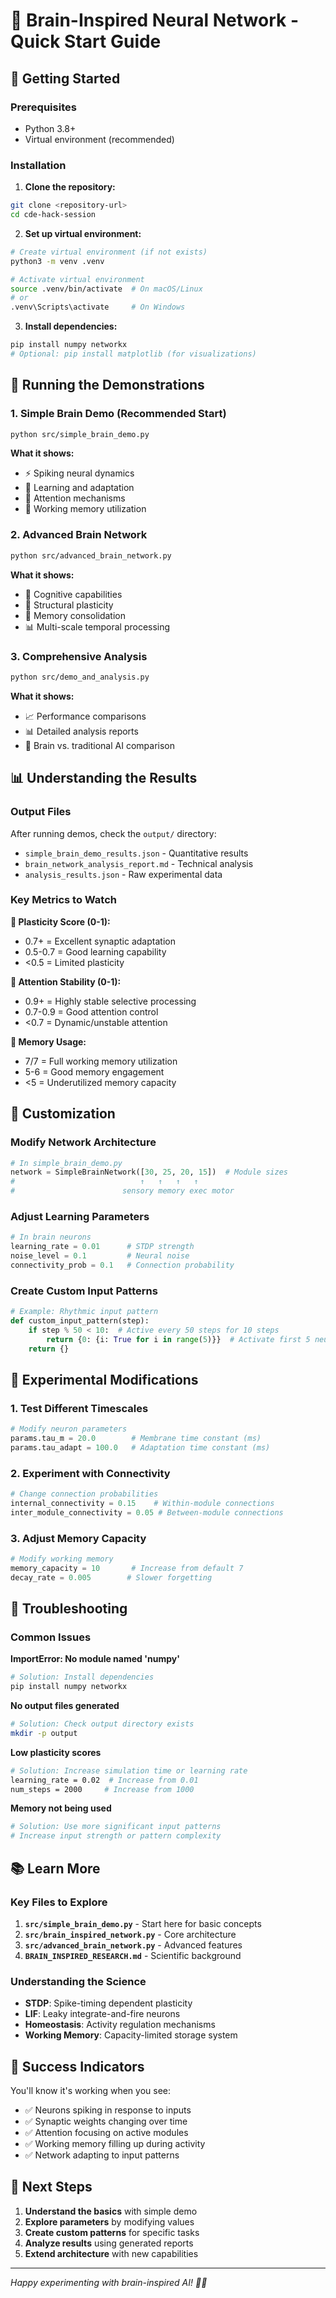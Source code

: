 # 🧠 Brain-Inspired Neural Network - Quick Start Guide

## 🚀 Getting Started

### Prerequisites
- Python 3.8+ 
- Virtual environment (recommended)

### Installation

1. **Clone the repository:**
```bash
git clone <repository-url>
cd cde-hack-session
```

2. **Set up virtual environment:**
```bash
# Create virtual environment (if not exists)
python3 -m venv .venv

# Activate virtual environment
source .venv/bin/activate  # On macOS/Linux
# or
.venv\Scripts\activate     # On Windows
```

3. **Install dependencies:**
```bash
pip install numpy networkx
# Optional: pip install matplotlib (for visualizations)
```

## 🎯 Running the Demonstrations

### 1. Simple Brain Demo (Recommended Start)
```bash
python src/simple_brain_demo.py
```
**What it shows:**
- ⚡ Spiking neural dynamics
- 🧠 Learning and adaptation
- 🎯 Attention mechanisms
- 💾 Working memory utilization

### 2. Advanced Brain Network
```bash
python src/advanced_brain_network.py
```
**What it shows:**
- 🔬 Cognitive capabilities
- 🌱 Structural plasticity
- 🔄 Memory consolidation
- 📊 Multi-scale temporal processing

### 3. Comprehensive Analysis
```bash
python src/demo_and_analysis.py
```
**What it shows:**
- 📈 Performance comparisons
- 📊 Detailed analysis reports
- 🎯 Brain vs. traditional AI comparison

## 📊 Understanding the Results

### Output Files
After running demos, check the `output/` directory:

- `simple_brain_demo_results.json` - Quantitative results
- `brain_network_analysis_report.md` - Technical analysis
- `analysis_results.json` - Raw experimental data

### Key Metrics to Watch

**🧠 Plasticity Score (0-1):**
- 0.7+ = Excellent synaptic adaptation
- 0.5-0.7 = Good learning capability
- <0.5 = Limited plasticity

**🎯 Attention Stability (0-1):**
- 0.9+ = Highly stable selective processing
- 0.7-0.9 = Good attention control
- <0.7 = Dynamic/unstable attention

**💾 Memory Usage:**
- 7/7 = Full working memory utilization
- 5-6 = Good memory engagement
- <5 = Underutilized memory capacity

## 🔧 Customization

### Modify Network Architecture
```python
# In simple_brain_demo.py
network = SimpleBrainNetwork([30, 25, 20, 15])  # Module sizes
#                            ↑   ↑   ↑   ↑
#                        sensory memory exec motor
```

### Adjust Learning Parameters
```python
# In brain neurons
learning_rate = 0.01      # STDP strength
noise_level = 0.1         # Neural noise
connectivity_prob = 0.1   # Connection probability
```

### Create Custom Input Patterns
```python
# Example: Rhythmic input pattern
def custom_input_pattern(step):
    if step % 50 < 10:  # Active every 50 steps for 10 steps
        return {0: {i: True for i in range(5)}}  # Activate first 5 neurons in module 0
    return {}
```

## 🧪 Experimental Modifications

### 1. Test Different Timescales
```python
# Modify neuron parameters
params.tau_m = 20.0        # Membrane time constant (ms)
params.tau_adapt = 100.0   # Adaptation time constant (ms)
```

### 2. Experiment with Connectivity
```python
# Change connection probabilities
internal_connectivity = 0.15    # Within-module connections
inter_module_connectivity = 0.05 # Between-module connections
```

### 3. Adjust Memory Capacity
```python
# Modify working memory
memory_capacity = 10       # Increase from default 7
decay_rate = 0.005        # Slower forgetting
```

## 🐛 Troubleshooting

### Common Issues

**ImportError: No module named 'numpy'**
```bash
# Solution: Install dependencies
pip install numpy networkx
```

**No output files generated**
```bash
# Solution: Check output directory exists
mkdir -p output
```

**Low plasticity scores**
```bash
# Solution: Increase simulation time or learning rate
learning_rate = 0.02  # Increase from 0.01
num_steps = 2000     # Increase from 1000
```

**Memory not being used**
```bash
# Solution: Use more significant input patterns
# Increase input strength or pattern complexity
```

## 📚 Learn More

### Key Files to Explore
1. **`src/simple_brain_demo.py`** - Start here for basic concepts
2. **`src/brain_inspired_network.py`** - Core architecture
3. **`src/advanced_brain_network.py`** - Advanced features
4. **`BRAIN_INSPIRED_RESEARCH.md`** - Scientific background

### Understanding the Science
- **STDP**: Spike-timing dependent plasticity
- **LIF**: Leaky integrate-and-fire neurons  
- **Homeostasis**: Activity regulation mechanisms
- **Working Memory**: Capacity-limited storage system

## 🎉 Success Indicators

You'll know it's working when you see:
- ✅ Neurons spiking in response to inputs
- ✅ Synaptic weights changing over time
- ✅ Attention focusing on active modules
- ✅ Working memory filling up during activity
- ✅ Network adapting to input patterns

## 🚀 Next Steps

1. **Understand the basics** with simple demo
2. **Explore parameters** by modifying values
3. **Create custom patterns** for specific tasks
4. **Analyze results** using generated reports
5. **Extend architecture** with new capabilities

---

*Happy experimenting with brain-inspired AI! 🧠✨*

